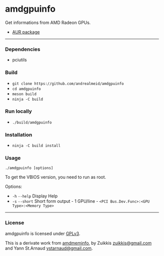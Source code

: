 # amdgpuinfo

Get informations from AMD Radeon GPUs.

- [AUR package](https://aur.archlinux.org/packages/amdgpuinfo-git)

---

### Dependencies

* pciutils

### Build

* `git clone https://github.com/andrealmeid/amdgpuinfo`
* `cd amdgpuinfo`
* `meson build`
* `ninja -C build`

### Run locally

* `./build/amdgpuinfo`

### Installation

* `ninja -C build install`

### Usage

`./amdgpuinfo [options]`

To get the VBIOS version, you need to run as root.

Options:
* `-h` `--help` Display Help
* `-s` `--short` Short form output - 1 GPU/line - `<PCI Bus.Dev.Func>:<GPU Type>:<Memory Type>`

---

### License

amdgpuinfo is licensed under [GPLv3](LICENSE).

This is a derivate work from
[amdmeminfo](https://github.com/minershive/amdmeminfo), by
Zuikkis <zuikkis@gmail.com> and Yann St.Arnaud <ystarnaud@gmail.com>.
